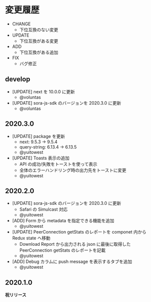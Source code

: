 # 変更履歴

- CHANGE
    - 下位互換のない変更
- UPDATE
    - 下位互換がある変更
- ADD
    - 下位互換がある追加
- FIX
    - バグ修正

## develop

- [UPDATE] next を 10.0.0 に更新
    - @voluntas
- [UPDATE] sora-js-sdk のバージョンを 2020.3.0 に更新
    - @voluntas


## 2020.3.0

- [UPDATE] package を更新
    - next: 9.5.3 -> 9.5.4
    - query-string: 6.13.4 -> 6.13.5
    - @yuitowest
- [UPDATE] Toasts 表示の追加
    - API の成功/失敗をトーストを使って表示
    - 全体のエラーハンドリング時の出力先をトーストに変更
    - @yuitowest

## 2020.2.0

- [UPDATE] sora-js-sdk のバージョンを 2020.3.0 に更新
    - Safari の Simulcast 対応
    - @yuitowest
- [ADD] Form から metadata を指定できる機能を追加
    - @yuitowest
- [UPDATE] PeerConnection getStats のレポートを componet 内から Redux state へ移動
    - Download Report から出力される json に最後に取得した PeerConnection getStats のレポートを記載
    - @yuitowest
- [ADD] Debug カラムに push message を表示するタブを追加
    - @yuitowest

## 2020.1.0

**祝リリース**
